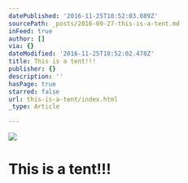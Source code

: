 ```yaml
---
datePublished: '2016-11-25T18:52:03.089Z'
sourcePath: _posts/2016-09-27-this-is-a-tent.md
inFeed: true
author: []
via: {}
dateModified: '2016-11-25T18:52:02.478Z'
title: This is a tent!!!
publisher: {}
description: ''
hasPage: true
starred: false
url: this-is-a-tent/index.html
_type: Article

---
```

![](https://the-grid-user-content.s3-us-west-2.amazonaws.com/e4f9197a-880f-42d9-8fc7-a01fd7520ca6.jpg)

# This is a tent!!!